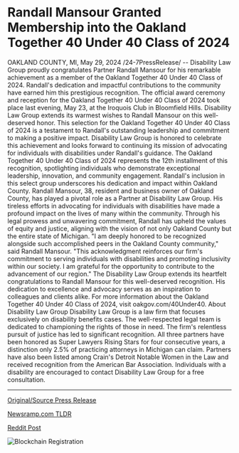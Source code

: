 # Randall Mansour Granted Membership into the Oakland Together 40 Under 40 Class of 2024

OAKLAND COUNTY, MI, May 29, 2024 /24-7PressRelease/ -- Disability Law Group proudly congratulates Partner Randall Mansour for his remarkable achievement as a member of the Oakland Together 40 Under 40 Class of 2024. Randall's dedication and impactful contributions to the community have earned him this prestigious recognition.  The official award ceremony and reception for the Oakland Together 40 Under 40 Class of 2024 took place last evening, May 23, at the Iroquois Club in Bloomfield Hills. Disability Law Group extends its warmest wishes to Randall Mansour on this well-deserved honor.  This selection for the Oakland Together 40 Under 40 Class of 2024 is a testament to Randall's outstanding leadership and commitment to making a positive impact. Disability Law Group is honored to celebrate this achievement and looks forward to continuing its mission of advocating for individuals with disabilities under Randall's guidance.  The Oakland Together 40 Under 40 Class of 2024 represents the 12th installment of this recognition, spotlighting individuals who demonstrate exceptional leadership, innovation, and community engagement. Randall's inclusion in this select group underscores his dedication and impact within Oakland County.  Randall Mansour, 38, resident and business owner of Oakland County, has played a pivotal role as a Partner at Disability Law Group. His tireless efforts in advocating for individuals with disabilities have made a profound impact on the lives of many within the community. Through his legal prowess and unwavering commitment, Randall has upheld the values of equity and justice, aligning with the vision of not only Oakland County but the entire state of Michigan.  "I am deeply honored to be recognized alongside such accomplished peers in the Oakland County community," said Randall Mansour. "This acknowledgment reinforces our firm's commitment to serving individuals with disabilities and promoting inclusivity within our society. I am grateful for the opportunity to contribute to the advancement of our region."  The Disability Law Group extends its heartfelt congratulations to Randall Mansour for this well-deserved recognition. His dedication to excellence and advocacy serves as an inspiration to colleagues and clients alike.  For more information about the Oakland Together 40 Under 40 Class of 2024, visit oakgov.com/40Under40.  About Disability Law Group Disability Law Group is a law firm that focuses exclusively on disability benefits cases. The well-respected legal team is dedicated to championing the rights of those in need. The firm's relentless pursuit of justice has led to significant recognition. All three partners have been honored as Super Lawyers Rising Stars for four consecutive years, a distinction only 2.5% of practicing attorneys in Michigan can claim. Partners have also been listed among Crain's Detroit Notable Women in the Law and received recognition from the American Bar Association.   Individuals with a disability are encouraged to contact Disability Law Group for a free consultation. 

---

[Original/Source Press Release](https://www.24-7pressrelease.com/press-release/511201/randall-mansour-granted-membership-into-the-oakland-together-40-under-40-class-of-2024)
                    

[Newsramp.com TLDR](None) 



[Reddit Post](https://www.reddit.com/r/newsramp/comments/1d3m1kv/disability_law_group_partner_randall_mansour/) 



![Blockchain Registration](https://cdn.newsramp.app/24-7PressRelease/qrcode/245/29/loft0FHv.webp)